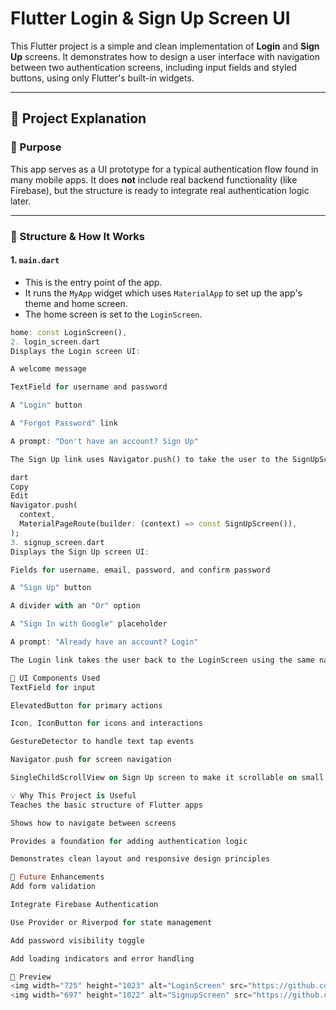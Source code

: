 # Flutter Login & Sign Up Screen UI

This Flutter project is a simple and clean implementation of **Login** and **Sign Up** screens. It demonstrates how to design a user interface with navigation between two authentication screens, including input fields and styled buttons, using only Flutter's built-in widgets.

---

## 🧠 Project Explanation

### 📱 Purpose

This app serves as a UI prototype for a typical authentication flow found in many mobile apps. It does **not** include real backend functionality (like Firebase), but the structure is ready to integrate real authentication logic later.

---

### 🧱 Structure & How It Works

#### 1. `main.dart`

- This is the entry point of the app.
- It runs the `MyApp` widget which uses `MaterialApp` to set up the app's theme and home screen.
- The home screen is set to the `LoginScreen`.

```dart
home: const LoginScreen(),
2. login_screen.dart
Displays the Login screen UI:

A welcome message

TextField for username and password

A "Login" button

A "Forgot Password" link

A prompt: "Don't have an account? Sign Up"

The Sign Up link uses Navigator.push() to take the user to the SignUpScreen.

dart
Copy
Edit
Navigator.push(
  context,
  MaterialPageRoute(builder: (context) => const SignUpScreen()),
);
3. signup_screen.dart
Displays the Sign Up screen UI:

Fields for username, email, password, and confirm password

A "Sign Up" button

A divider with an "Or" option

A "Sign In with Google" placeholder

A prompt: "Already have an account? Login"

The Login link takes the user back to the LoginScreen using the same navigation approach.

🎨 UI Components Used
TextField for input

ElevatedButton for primary actions

Icon, IconButton for icons and interactions

GestureDetector to handle text tap events

Navigator.push for screen navigation

SingleChildScrollView on Sign Up screen to make it scrollable on small screens

💡 Why This Project is Useful
Teaches the basic structure of Flutter apps

Shows how to navigate between screens

Provides a foundation for adding authentication logic

Demonstrates clean layout and responsive design principles

🔄 Future Enhancements
Add form validation

Integrate Firebase Authentication

Use Provider or Riverpod for state management

Add password visibility toggle

Add loading indicators and error handling

📸 Preview
<img width="725" height="1023" alt="LoginScreen" src="https://github.com/user-attachments/assets/e3652ec6-218d-45ef-b59b-99fa1794b930" />
<img width="697" height="1022" alt="SignupScreen" src="https://github.com/user-attachments/assets/08490770-3c6d-4175-9cd9-ad4c1ffd6f76" />
